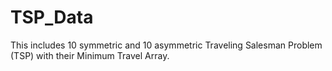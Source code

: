 # TSP_Data
This includes 10 symmetric and 10 asymmetric Traveling Salesman Problem (TSP) with their Minimum Travel Array.
